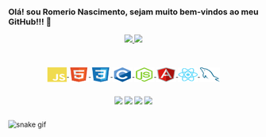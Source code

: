 ### Olá! sou Romerio Nascimento, sejam muito bem-vindos ao meu GitHub!!! 👋




<div align="center">
  <a href="https://github.com/romerionascimento">
 <img height="180em" src="https://github-readme-stats.vercel.app/api?username=romerionascimento&show_icons=true&theme=dracula"/>
 <img height="180em" src="https://github-readme-stats.vercel.app/api/top-langs/?username=romerionascimento&layout=compact&theme=dracula"/>
</div>

##
<div align="center" style="display: inline_block"><br>
  
  <img align="center" alt="" height="30" width="40" src="https://raw.githubusercontent.com/devicons/devicon/master/icons/javascript/javascript-plain.svg">
  <img align="center" alt="" height="30" width="40" src="https://raw.githubusercontent.com/devicons/devicon/master/icons/html5/html5-original.svg">
  <img align="center" alt="" height="30" width="40" src="https://raw.githubusercontent.com/devicons/devicon/master/icons/css3/css3-original.svg">
  <img align="center" alt="" height="30" width="40" src="https://raw.githubusercontent.com/devicons/devicon/master/icons/c/c-original.svg">
  <img align="center" alt="" height="30" width="40" src="https://raw.githubusercontent.com/devicons/devicon/master/icons/nodejs/nodejs-original.svg">
  <img align="center" alt="" height="30" width="40" src="https://raw.githubusercontent.com/devicons/devicon/master/icons/angularjs/angularjs-original.svg">
  <img align="center" alt="" height="30" width="40" src="https://raw.githubusercontent.com/devicons/devicon/master/icons/react/react-original.svg">
  <img align="center" alt="" height="30" width="40" src="https://raw.githubusercontent.com/devicons/devicon/master/icons/mysql/mysql-original.svg">
 
</div>

##

<div align="center">
  <a href="https://www.youtube.com/romeriodev" target="_blank"><img src="https://img.shields.io/badge/YouTube-FF0000?style=for-the-badge&logo=youtube&logoColor=white" target="_blank"></a>
  <a href="https://www.instagram.com/romeriodev/" target="_blank"><img src="https://img.shields.io/badge/-Instagram-%23E4405F?style=for-the-badge&logo=instagram&logoColor=white" target="_blank"></a>
  <a href = "mailto:romerio.itech@gmail.com"><img src="https://img.shields.io/badge/-Gmail-%23333?style=for-the-badge&logo=gmail&logoColor=white" target="_blank"></a>
  <a href="https://www.linkedin.com/in/romerio-nascimento-2059ba177/" target="_blank"><img src="https://img.shields.io/badge/-LinkedIn-%230077B5?style=for-the-badge&logo=linkedin&logoColor=white" target="_blank"></a> 
    
  
  </div>
  
  ##
  
  <div align="center">
  
    
    
    
</div>
  
  ##
  
  <div align="center">
 
     
  </div>
 

![snake gif](https://github.com/romerionascimento/romerionascimento/blob/output/github-contribution-grid-snake.svg)

